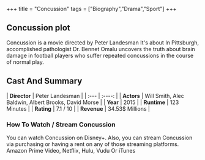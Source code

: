 +++
title = "Concussion"
tags = ["Biography","Drama","Sport"]
+++
## Concussion plot
Concussion is a movie directed by Peter Landesman It's about In Pittsburgh, accomplished pathologist Dr. Bennet Omalu uncovers the truth about brain damage in football players who suffer repeated concussions in the course of normal play.
## Cast And Summary
| **Director**      | Peter Landesman |
    | :---        |    :----:   |
    |  **Actors** | Will Smith, Alec Baldwin, Albert Brooks, David Morse |
    | **Year**   | 2015    |
    |  **Runtime** | 123 Minutes |
    |  **Rating** | 7.1 / 10 | 
    |  **Revenue** | 34.53$ Millions |
### How To Watch / Stream Concussion
You can watch Concussion on Disney+.
Also, you can stream Concussion via purchasing or having a rent on any of those streaming platforms.
Amazon Prime Video, Netflix, Hulu, Vudu Or iTunes